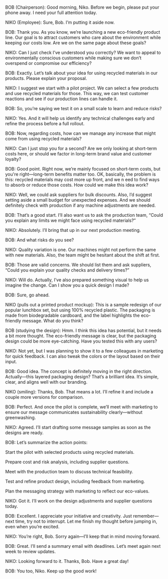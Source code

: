 
BOB (Chairperson):
Good morning, Niko. Before we begin, please put your phone away. I need your full attention today.

NIKO (Employee):
Sure, Bob. I’m putting it aside now.

BOB:
Thank you. As you know, we’re launching a new eco-friendly product line. Our goal is to attract customers who care about the environment while keeping our costs low. Are we on the same page about these goals?

NIKO:
Can I just check I’ve understood you correctly? We want to appeal to environmentally conscious customers while making sure we don’t overspend or compromise our efficiency?

BOB:
Exactly. Let’s talk about your idea for using recycled materials in our products. Please explain your proposal.

NIKO:
I suggest we start with a pilot project. We can select a few products and use recycled materials for those. This way, we can test customer reactions and see if our production lines can handle it.

BOB:
So, you’re saying we test it on a small scale to learn and reduce risks?

NIKO:
Yes. And it will help us identify any technical challenges early and refine the process before a full rollout.

BOB:
Now, regarding costs, how can we manage any increase that might come from using recycled materials?

NIKO:
Can I just stop you for a second? Are we only looking at short-term costs here, or should we factor in long-term brand value and customer loyalty?

BOB:
Good point. Right now, we’re mainly focused on short-term costs, but you're right—long-term benefits matter too. OK, basically, the problem is this: recycled materials may cost more up front, and we n eed to find ways to absorb or reduce those costs. How could we make this idea work?

NIKO:
Well, we could ask suppliers for bulk discounts. Also, I’d suggest setting aside a small budget for unexpected expenses. And we should definitely check with production if any machine adjustments are needed.

BOB:
That’s a good start. I’ll also want us to ask the production team, “Could you explain any limits we might face using recycled materials?”

NIKO:
Absolutely. I’ll bring that up in our next production meeting.

BOB:
And what risks do you see?

NIKO:
Quality variation is one. Our machines might not perform the same with new materials. Also, the team might be hesitant about the shift at first.

BOB:
Those are valid concerns. We should list them and ask suppliers, “Could you explain your quality checks and delivery times?”

NIKO:
Will do. Actually, I’ve also prepared something visual to help us imagine the change. Can I show you a quick design I made?

BOB:
Sure, go ahead.

NIKO (pulls out a printed product mockup):
This is a sample redesign of our popular lunchbox set, but using 100% recycled plastic. The packaging is made from biodegradable cardboard, and the label highlights the eco-friendly message. What do you think?

BOB (studying the design):
Hmm. I think this idea has potential, but it needs a bit more thought. The eco-friendly message is clear, but the packaging design could be more eye-catching. Have you tested this with any users?

NIKO:
Not yet, but I was planning to show it to a few colleagues in marketing for quick feedback. I can also tweak the colors or the layout based on their input.

BOB:
Good idea. The concept is definitely moving in the right direction. Actually—this layered packaging design? That’s a brilliant idea. It’s simple, clear, and aligns well with our branding.

NIKO (smiling):
Thanks, Bob. That means a lot. I’ll refine it and include a couple more versions for comparison.

BOB:
Perfect. And once the pilot is complete, we’ll meet with marketing to ensure our message communicates sustainability clearly—without greenwashing.

NIKO:
Agreed. I’ll start drafting some message samples as soon as the designs are ready.

BOB:
Let’s summarize the action points:

Start the pilot with selected products using recycled materials.

Prepare cost and risk analysis, including supplier questions.

Meet with the production team to discuss technical feasibility.

Test and refine product design, including feedback from marketing.

Plan the messaging strategy with marketing to reflect our eco-values.

NIKO:
Got it. I’ll work on the design adjustments and supplier questions today.

BOB:
Excellent. I appreciate your initiative and creativity. Just remember—next time, try not to interrupt. Let me finish my thought before jumping in, even when you’re excited.

NIKO:
You’re right, Bob. Sorry again—I’ll keep that in mind moving forward.

BOB:
Great. I’ll send a summary email with deadlines. Let’s meet again next week to review updates.

NIKO:
Looking forward to it. Thanks, Bob. Have a great day!

BOB:
You too, Niko. Keep up the good work!
